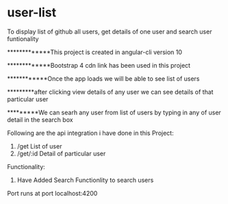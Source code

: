 # user-list
To display list of github all users, get details of one user and search user funtionality

*************This project is created in angular-cli version 10

*************Bootstrap 4 cdn link has been used in this project

************Once the app loads we will be able to see list of users 

*********after clicking view details of any user we can see details of that particular user

*********We can searh any user from list of users by typing in any of user detail in the search box

Following are the api integration i have done in this Project:

1. /get List of user
2. /get/:id  Detail of particular user


Functionality:
1. Have Added Search Functionlity to search users

Port runs at port localhost:4200

